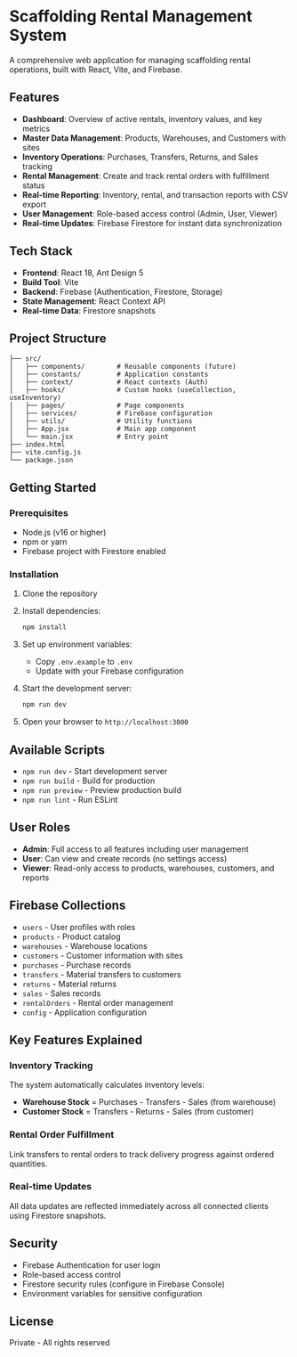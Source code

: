 # Scaffolding Rental Management System

A comprehensive web application for managing scaffolding rental operations, built with React, Vite, and Firebase.

## Features

- **Dashboard**: Overview of active rentals, inventory values, and key metrics
- **Master Data Management**: Products, Warehouses, and Customers with sites
- **Inventory Operations**: Purchases, Transfers, Returns, and Sales tracking
- **Rental Management**: Create and track rental orders with fulfillment status
- **Real-time Reporting**: Inventory, rental, and transaction reports with CSV export
- **User Management**: Role-based access control (Admin, User, Viewer)
- **Real-time Updates**: Firebase Firestore for instant data synchronization

## Tech Stack

- **Frontend**: React 18, Ant Design 5
- **Build Tool**: Vite
- **Backend**: Firebase (Authentication, Firestore, Storage)
- **State Management**: React Context API
- **Real-time Data**: Firestore snapshots

## Project Structure

```
├── src/
│   ├── components/        # Reusable components (future)
│   ├── constants/         # Application constants
│   ├── context/           # React contexts (Auth)
│   ├── hooks/             # Custom hooks (useCollection, useInventory)
│   ├── pages/             # Page components
│   ├── services/          # Firebase configuration
│   ├── utils/             # Utility functions
│   ├── App.jsx            # Main app component
│   └── main.jsx           # Entry point
├── index.html
├── vite.config.js
└── package.json
```

## Getting Started

### Prerequisites

- Node.js (v16 or higher)
- npm or yarn
- Firebase project with Firestore enabled

### Installation

1. Clone the repository
2. Install dependencies:
   ```bash
   npm install
   ```

3. Set up environment variables:
   - Copy `.env.example` to `.env`
   - Update with your Firebase configuration

4. Start the development server:
   ```bash
   npm run dev
   ```

5. Open your browser to `http://localhost:3000`

## Available Scripts

- `npm run dev` - Start development server
- `npm run build` - Build for production
- `npm run preview` - Preview production build
- `npm run lint` - Run ESLint

## User Roles

- **Admin**: Full access to all features including user management
- **User**: Can view and create records (no settings access)
- **Viewer**: Read-only access to products, warehouses, customers, and reports

## Firebase Collections

- `users` - User profiles with roles
- `products` - Product catalog
- `warehouses` - Warehouse locations
- `customers` - Customer information with sites
- `purchases` - Purchase records
- `transfers` - Material transfers to customers
- `returns` - Material returns
- `sales` - Sales records
- `rentalOrders` - Rental order management
- `config` - Application configuration

## Key Features Explained

### Inventory Tracking
The system automatically calculates inventory levels:
- **Warehouse Stock** = Purchases - Transfers - Sales (from warehouse)
- **Customer Stock** = Transfers - Returns - Sales (from customer)

### Rental Order Fulfillment
Link transfers to rental orders to track delivery progress against ordered quantities.

### Real-time Updates
All data updates are reflected immediately across all connected clients using Firestore snapshots.

## Security

- Firebase Authentication for user login
- Role-based access control
- Firestore security rules (configure in Firebase Console)
- Environment variables for sensitive configuration

## License

Private - All rights reserved

